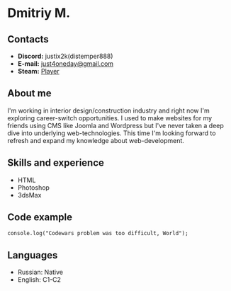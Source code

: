 # Dmitriy M.

## Contacts
* __Discord:__ justix2k(distemper888)
* __E-mail:__ just4oneday@gmail.com
* __Steam:__ [Player](https://steamcommunity.com/profiles/76561198028818472/)
## About me
I'm working in interior design/construction industry and right now I'm exploring career-switch opportunities. I used to make websites for my friends using CMS like Joomla and Wordpress but I've never taken a deep dive into underlying web-technologies. This time I'm looking forward to refresh and expand my knowledge about web-development.
## Skills and experience
* HTML
* Photoshop
* 3dsMax
## Code example
`console.log("Codewars problem was too difficult, World");`
## Languages
* Russian: Native
* English: C1-C2
